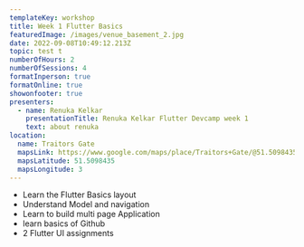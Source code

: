 ```yaml
---
templateKey: workshop
title: Week 1 Flutter Basics
featuredImage: /images/venue_basement_2.jpg
date: 2022-09-08T10:49:12.213Z
topic: test t
numberOfHours: 2
numberOfSessions: 4
formatInperson: true
formatOnline: true
showonfooter: true
presenters:
  - name: Renuka Kelkar
    presentationTitle: Renuka Kelkar Flutter Devcamp week 1
    text: about renuka
location:
  name: Traitors Gate
  mapsLink: https://www.google.com/maps/place/Traitors+Gate/@51.5098435,-0.0788842,19z/data=!4m5!3m4!1s0x4876030dd752a1c5:0x4a35f7c87ee9c96!8m2!3d51.5098435!4d-0.0784241
  mapsLatitude: 51.5098435
  mapsLongitude: 3
---
```

* Learn the Flutter Basics layout
* Understand Model and navigation
* Learn to build multi page Application
* learn basics of Github
* 2 Flutter UI assignments